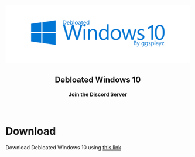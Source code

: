 <div align=center>
  <img src="https://github.com/ggsplayz/Debloated-Windows10/blob/main/Resources/Blue.png?raw=true" alt="realimg">

  ## Debloated Windows 10
  #### Join the [Discord Server](https://discord.gg/U9DC7bAh9d)
  
</div>
<br>

# Download
Download Debloated Windows 10 using [this link](https://www,google.com)
